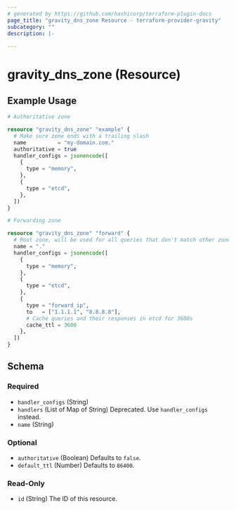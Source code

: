 ```yaml
---
# generated by https://github.com/hashicorp/terraform-plugin-docs
page_title: "gravity_dns_zone Resource - terraform-provider-gravity"
subcategory: ""
description: |-
  
---
```


# gravity_dns_zone (Resource)



## Example Usage

```terraform
# Authoritative zone

resource "gravity_dns_zone" "example" {
  # Make sure zone ends with a trailing slash
  name          = "my-domain.com."
  authoritative = true
  handler_configs = jsonencode([
    {
      type = "memory",
    },
    {
      type = "etcd",
    },
  ])
}

# Forwarding zone

resource "gravity_dns_zone" "forward" {
  # Root zone, will be used for all queries that don't match other zones
  name = "."
  handler_configs = jsonencode([
    {
      type = "memory",
    },
    {
      type = "etcd",
    },
    {
      type = "forward_ip",
      to   = ["1.1.1.1", "8.8.8.8"],
      # Cache queries and their responses in etcd for 3600s
      cache_ttl = 3600
    },
  ])
}
```

<!-- schema generated by tfplugindocs -->
## Schema

### Required

- `handler_configs` (String)
- `handlers` (List of Map of String) Deprecated. Use `handler_configs` instead.
- `name` (String)

### Optional

- `authoritative` (Boolean) Defaults to `false`.
- `default_ttl` (Number) Defaults to `86400`.

### Read-Only

- `id` (String) The ID of this resource.
